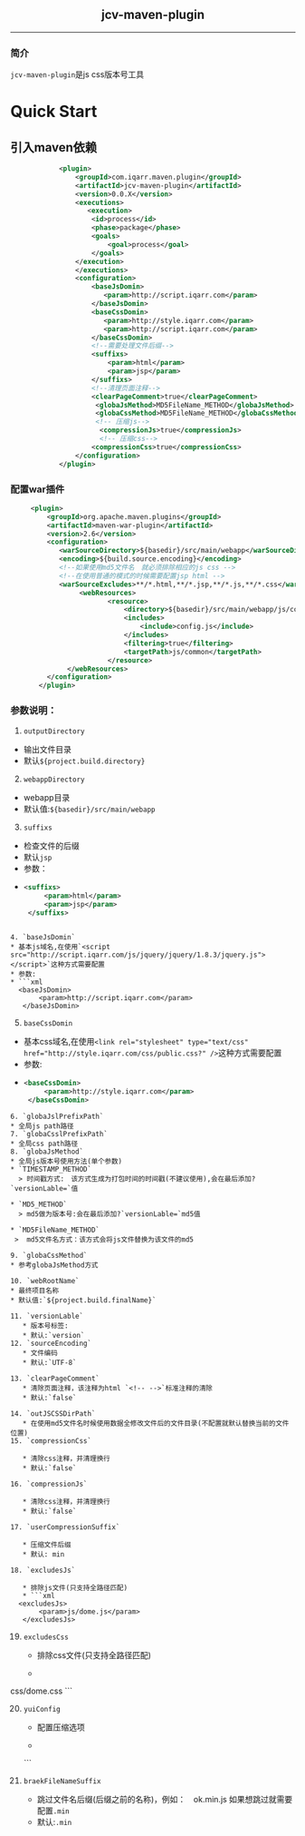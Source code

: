 ## <center>jcv-maven-plugin



***

### 简介

`jcv-maven-plugin`是js css版本号工具

# Quick Start

## 引入maven依赖

```xml
			<plugin>
				<groupId>com.iqarr.maven.plugin</groupId>
				<artifactId>jcv-maven-plugin</artifactId>
				<version>0.0.X</version>
				<executions>
				   <execution>
                    <id>process</id>
                    <phase>package</phase>
                    <goals>
                        <goal>process</goal>
                    </goals>
                </execution>
				</executions>
				<configuration>
				    <baseJsDomin>
				       <param>http://script.iqarr.com</param>
				    </baseJsDomin>
				    <baseCssDomin>
				       <param>http://style.iqarr.com</param>
				       <param>http://script.iqarr.com</param>
				    </baseCssDomin>
					<!--需要处理文件后缀-->
					<suffixs>
						<param>html</param>
						<param>jsp</param>
					</suffixs>
                    <!--清理页面注释-->
					<clearPageComment>true</clearPageComment>
					 <globaJsMethod>MD5FileName_METHOD</globaJsMethod>
					 <globaCssMethod>MD5FileName_METHOD</globaCssMethod>
                     <!-- 压缩js-->
                      <compressionJs>true</compressionJs>
                      <!-- 压缩css-->
					<compressionCss>true</compressionCss>
				</configuration>
			</plugin>
```

### 配置war插件
```xml
     <plugin>
         <groupId>org.apache.maven.plugins</groupId>
         <artifactId>maven-war-plugin</artifactId>
         <version>2.6</version>
         <configuration>
            <warSourceDirectory>${basedir}/src/main/webapp</warSourceDirectory>
            <encoding>${build.source.encoding}</encoding>
            <!--如果使用md5文件名　就必须排除相应的js css -->
            <!--在使用普通的模式的时候需要配置jsp html -->
            <warSourceExcludes>**/*.html,**/*.jsp,**/*.js,**/*.css</warSourceExcludes>
                 <webResources>
						<resource>
							<directory>${basedir}/src/main/webapp/js/common</directory>
							<includes>
								<include>config.js</include>
							</includes>
							<filtering>true</filtering>
							<targetPath>js/common</targetPath>
						</resource>
			  </webResources>
         </configuration>
       </plugin>
```

###  参数说明：

1. `outputDirectory`
 * 输出文件目录
 * 默认`${project.build.directory}`

2. `webappDirectory`
 * webapp目录
 * 默认值:`${basedir}/src/main/webapp`

3. `suffixs`
 * 检查文件的后缀
 * 默认`jsp`
 * 参数：
 * ```xml
   <suffixs>
		<param>html</param>
		<param>jsp</param>
	</suffixs>
 ```

4. `baseJsDomin`
 * 基本js域名,在使用`<script src="http://script.iqarr.com/js/jquery/jquery/1.8.3/jquery.js"></script>`这种方式需要配置
 * 参数:
 * ```xml
   <baseJsDomin>
		<param>http://script.iqarr.com</param>
	</baseJsDomin>
 ```
5. `baseCssDomin`
 * 基本css域名,在使用`<link rel="stylesheet" type="text/css" href="http://style.iqarr.com/css/public.css?" />`这种方式需要配置
 * 参数:
 * ```xml
   <baseCssDomin>
		<param>http://style.iqarr.com</param>
	</baseCssDomin>
 ```
6. `globaJslPrefixPath`
 * 全局js path路径
7. `globaCsslPrefixPath`
 * 全局css path路径
8. `globaJsMethod`
 * 全局js版本号使用方法(单个参数)
 * `TIMESTAMP_METHOD`
   > 时间戳方式:　该方式生成为打包时间的时间戳(不建议使用),会在最后添加?`versionLable=`值

 * `MD5_METHOD`
   > md5做为版本号:会在最后添加?`versionLable=`md5值

 * `MD5FileName_METHOD`
  >  md5文件名方式：该方式会将js文件替换为该文件的md5

9. `globaCssMethod`
 * 参考globaJsMethod方式

10. `webRootName`
 * 最终项目名称
 * 默认值:`${project.build.finalName}`

11. `versionLable`
	* 版本号标签:
	* 默认:`version`
12. `sourceEncoding`
	* 文件编码
	* 默认:`UTF-8`

13. `clearPageComment`
	* 清除页面注释，该注释为html `<!-- -->`标准注释的清除
	* 默认:`false`

14. `outJSCSSDirPath`
	* 在使用md5文件名时候使用数据全修改文件后的文件目录(不配置就默认替换当前的文件位置)
15. `compressionCss`

	* 清除css注释，并清理换行
	* 默认:`false`

16. `compressionJs`

	* 清除css注释，并清理换行
	* 默认:`false`

17. `userCompressionSuffix`

	* 压缩文件后缀
	* 默认: min

18. `excludesJs`

	* 排除js文件(只支持全路径匹配)
	* ```xml
   <excludesJs>
		<param>js/dome.js</param>
	</excludesJs>
 ```

19. `excludesCss`

	* 排除css文件(只支持全路径匹配)
	* ```xml
   <excludesCss>
		<param>css/dome.css</param>
	</excludesCss>
 ```

20. `yuiConfig`

	* 配置压缩选项
	* ```xml
	<yuiConfig>
		  <!-- 禁止优化(默认false) -->
		  <disableOptimizations></disableOptimizations>
		 <!-- 只压缩, 不对局部变量进行混淆(默认true) -->
		 <nomunge></nomunge>
		 <!-- 保留所有的分号(默认true) -->
		<preserveSemi></preserveSemi>
		<!-- 显示详细信息(默认false) -->
		<verbose></verbose>
	</yuiConfig>
	```

21. `braekFileNameSuffix`

	* 跳过文件名后缀(后缀之前的名称)，例如：　ok.min.js 如果想跳过就需要配置`.min`
	* 默认:`.min`